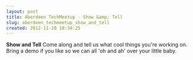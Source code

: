 ```yaml
---
layout: post
title: Aberdeen TechMeetup - Show &amp; Tell
slug: aberdeen_techmeetup_show_and_tell
created: 2012-11-20 10:34:25
---
```


<b>Show and Tell</b>
Come along and tell us what cool things you're working on. Bring a demo if you like so we can all 'oh and ah' over your little baby.